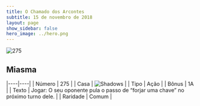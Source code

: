 ```yaml
---
title: O Chamado dos Arcontes
subtitle: 15 de novembro de 2018
layout: page
show_sidebar: false
hero_image: ../hero.png
---
```


![275](https://cdn.keyforgegame.com/media/card_front/pt/341_275_5HGPVQG4QF5H_pt.png)

## Miasma

|----|----|
| Número | 275 |
| Casa | ![Shadows](https://archonarcana.com/images/thumb/e/ee/Shadows.png/22px-Shadows.png "Sombras") |
| Tipo | Ação |
| Bônus | 1A |
| Texto | Jogar: O seu oponente pula o passo de “forjar uma chave” no próximo turno dele. |
| Raridade | Comum |
